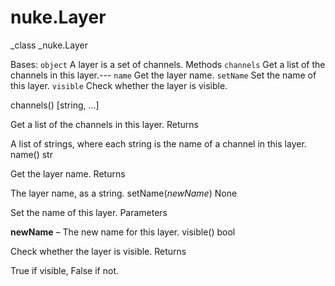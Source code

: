 # nuke.Layer
_class _nuke.Layer

Bases: `object`
A layer is a set of channels.
Methods
`channels`  Get a list of the channels in this layer.---
`name`  Get the layer name.
`setName`  Set the name of this layer.
`visible`  Check whether the layer is visible.

channels()  [string, ...]

Get a list of the channels in this layer.
Returns

A list of strings, where each string is the name of a channel in this layer.
name()  str

Get the layer name.
Returns

The layer name, as a string.
setName(_newName_)  None

Set the name of this layer.
Parameters

**newName** – The new name for this layer.
visible()  bool

Check whether the layer is visible.
Returns

True if visible, False if not.